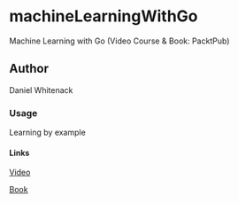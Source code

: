 # machineLearningWithGo
Machine Learning with Go  (Video Course &amp; Book: PacktPub) 

## Author
Daniel Whitenack

### Usage
Learning by example

#### Links
[Video](https://www.packtpub.com/big-data-and-business-intelligence/machine-learning-go-video)

[Book](https://www.packtpub.com/big-data-and-business-intelligence/machine-learning-go)
